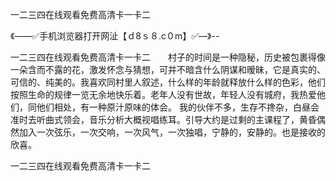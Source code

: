 一二三四在线观看免费高清卡一卡二

《——✅手机浏览器打开网沚【ｄ8ｓ８.c０m】✅—》--

一二三四在线观看免费高清卡一卡二　　村子的时间是一种隐秘，历史被包裹得像一朵含而不露的花，激发怀念与猜想，可并不暗含什么阴谋和暧昧，它是真实的、可信的、纯美的。我喜欢同村里人叙述，什么样的年龄就释放什么样的色彩，他们按照生命的规律一览无余地快乐着。老年人没有世故，年轻人没有城府，我热爱他们，同他们相处，有一种原汁原味的体会。
我的伙伴不多，生存不搀杂，白昼会准时去听曲式领会，音乐分析大概视唱练耳。引导大约是过剩的主课程了，黄昏偶然加入一次弦乐，一次交响，一次风气，一次独唱，宁静的，安静的。也是接收的欣喜。





一二三四在线观看免费高清卡一卡二
